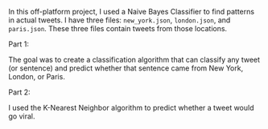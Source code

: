 In this off-platform project, I used a Naive Bayes Classifier to find patterns in actual tweets. I have three files: `new_york.json`, `london.json`, and `paris.json`. These three files contain tweets from those locations.

Part 1:

The goal was to create a classification algorithm that can classify any tweet (or sentence) and predict whether that sentence came from New York, London, or Paris.

Part 2:

I used the K-Nearest Neighbor algorithm to predict whether a tweet would go viral.
